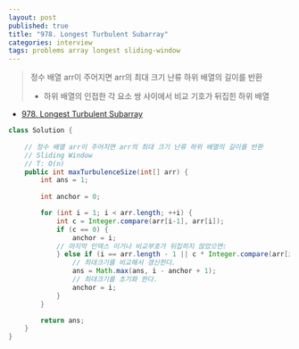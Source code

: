 ```yaml
---
layout: post
published: true
title: "978. Longest Turbulent Subarray"
categories: interview
tags: problems array longest sliding-window
---
```


> 정수 배열 arr이 주어지면 arr의 최대 크기 난류 하위 배열의 길이를 반환
> - 하위 배열의 인접한 각 요소 쌍 사이에서 비교 기호가 뒤집힌 하위 배열

- [978. Longest Turbulent Subarray](https://leetcode.com/problems/longest-turbulent-subarray/)

```java
class Solution {
    
    // 정수 배열 arr이 주어지면 arr의 최대 크기 난류 하위 배열의 길이를 반환
    // Sliding Window
    // T: O(n)
    public int maxTurbulenceSize(int[] arr) {
        int ans = 1;
        
        int anchor = 0;

        for (int i = 1; i < arr.length; ++i) {
            int c = Integer.compare(arr[i-1], arr[i]);
            if (c == 0) {
                anchor = i;
            // 마지막 인덱스 이거나 비교부호가 뒤집히지 않았으면: 
            } else if (i == arr.length - 1 || c * Integer.compare(arr[i], arr[i+1]) != -1) { 
                // 최대크기를 비교해서 갱신한다.
                ans = Math.max(ans, i - anchor + 1);
                // 최대크기를 초기화 한다.
                anchor = i;
            }
        }

        return ans;
    }
}
```
